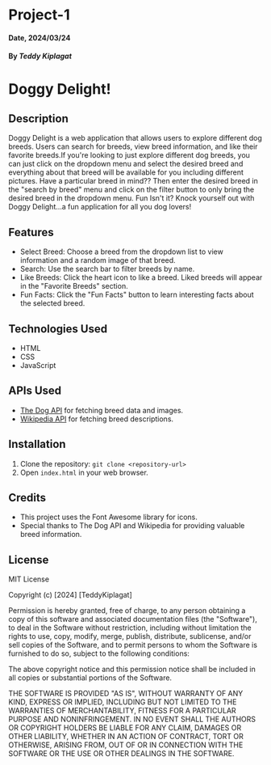 # Project-1

#### Date, 2024/03/24

#### By *Teddy Kiplagat*

# Doggy Delight!

## Description
Doggy Delight is a web application that allows users to explore different dog breeds. Users can search for breeds, view breed information, and like their favorite breeds.If you're looking to just explore different dog breeds, you can just click on the dropdown menu and select the desired breed and everything about that breed will be available for you including different pictures. Have a particular breed in mind?? Then enter the desired breed in the "search by breed" menu and click on the filter button to only bring the desired breed in the dropdown menu. Fun Isn't it? Knock yourself out with Doggy Delight...a fun application for all you dog lovers!

## Features
- Select Breed: Choose a breed from the dropdown list to view information and a random image of that breed.
- Search: Use the search bar to filter breeds by name.
- Like Breeds: Click the heart icon to like a breed. Liked breeds will appear in the "Favorite Breeds" section.
- Fun Facts: Click the "Fun Facts" button to learn interesting facts about the selected breed.

## Technologies Used
- HTML
- CSS
- JavaScript

## APIs Used
- [The Dog API](https://thedogapi.com/) for fetching breed data and images.
- [Wikipedia API](https://en.wikipedia.org/api/rest_v1/) for fetching breed descriptions.

## Installation
1. Clone the repository: `git clone <repository-url>`
2. Open `index.html` in your web browser.

## Credits
- This project uses the Font Awesome library for icons.
- Special thanks to The Dog API and Wikipedia for providing valuable breed information.

## License
 MIT License

Copyright (c) [2024] [TeddyKiplagat]

Permission is hereby granted, free of charge, to any person obtaining a copy
of this software and associated documentation files (the "Software"), to deal
in the Software without restriction, including without limitation the rights
to use, copy, modify, merge, publish, distribute, sublicense, and/or sell
copies of the Software, and to permit persons to whom the Software is
furnished to do so, subject to the following conditions:

The above copyright notice and this permission notice shall be included in all
copies or substantial portions of the Software.

THE SOFTWARE IS PROVIDED "AS IS", WITHOUT WARRANTY OF ANY KIND, EXPRESS OR
IMPLIED, INCLUDING BUT NOT LIMITED TO THE WARRANTIES OF MERCHANTABILITY,
FITNESS FOR A PARTICULAR PURPOSE AND NONINFRINGEMENT. IN NO EVENT SHALL THE
AUTHORS OR COPYRIGHT HOLDERS BE LIABLE FOR ANY CLAIM, DAMAGES OR OTHER
LIABILITY, WHETHER IN AN ACTION OF CONTRACT, TORT OR OTHERWISE, ARISING FROM,
OUT OF OR IN CONNECTION WITH THE SOFTWARE OR THE USE OR OTHER DEALINGS IN THE
SOFTWARE.
